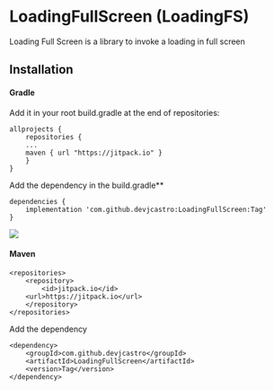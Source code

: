 # LoadingFullScreen (LoadingFS)
Loading Full Screen is a library to invoke a loading in full screen


## Installation

#### Gradle

Add it in your root build.gradle at the end of repositories:
```
allprojects {
    repositories {
	...
	maven { url "https://jitpack.io" }
    }
}
```



Add the dependency in the build.gradle**
```
dependencies {
    implementation 'com.github.devjcastro:LoadingFullScreen:Tag'
}
```

[![](https://jitpack.io/v/devjcastro/LoadingFullScreen.svg)](https://jitpack.io/#devjcastro/LoadingFullScreen)

#### Maven
```
<repositories>
    <repository>
        <id>jitpack.io</id>
	<url>https://jitpack.io</url>
    </repository>
</repositories>
```

Add the dependency
```
<dependency>
    <groupId>com.github.devjcastro</groupId>
	<artifactId>LoadingFullScreen</artifactId>
    <version>Tag</version>
</dependency>
```
